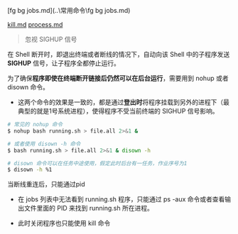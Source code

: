 

 [fg bg jobs.md](..\常用命令\fg bg jobs.md) 

 [kill.md](..\常用命令\kill.md)  [process.md](process.md) 

> 忽视 SIGHUP 信号

在 Shell 断开时，即退出终端或者断线的情况下，自动向该 Shell 中的子程序发送 **SIGHUP** 信号，让子程序全都停止运行。

为了确保**程序即使在终端断开链接后仍然可以在后台运行**，需要用到 nohup 或者 disown 命令。

- 这两个命令的效果是一致的，都是通过**登出时**将程序挂载到另外的进程下（最典型的就是1号系统进程），使得程序不受当前终端的 SIGHUP 信号影响。

```bash
# 常见的 nohup 命令
$ nohup bash running.sh > file.all 2>&1 &

# 或者使用 disown -h 命令
$ bash running.sh > file.all 2>&1 & disown -h

# disown 命令可以在任务中途使用，假定此时后台有一任务，作业序号为1
$ disown -h %1
```

当断线重连后，只能通过pid

- 在 jobs 列表中无法看到 running.sh 程序，只能通过 ps -aux 命令或者查看输出文件里面的 PID 来找到 running.sh 所在进程。

- 此时关闭程序也只能使用 kill 命令